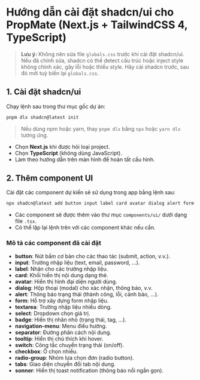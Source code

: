 # Hướng dẫn cài đặt shadcn/ui cho PropMate (Next.js + TailwindCSS 4, TypeScript)

> **Lưu ý:** Không nên sửa file `globals.css` trước khi cài đặt shadcn/ui. Nếu đã chỉnh sửa, shadcn có thể detect cấu trúc hoặc inject style không chính xác, gây lỗi hoặc thiếu style. Hãy cài shadcn trước, sau đó mới tuỳ biến lại `globals.css`.

## 1. Cài đặt shadcn/ui

Chạy lệnh sau trong thư mục gốc dự án:

```bash
pnpm dlx shadcn@latest init
```
> Nếu dùng npm hoặc yarn, thay `pnpm dlx` bằng `npx` hoặc `yarn dlx` tương ứng.

- Chọn **Next.js** khi được hỏi loại project.
- Chọn **TypeScript** (không dùng JavaScript).
- Làm theo hướng dẫn trên màn hình để hoàn tất cấu hình.

## 2. Thêm component UI

Cài đặt các component dự kiến sẽ sử dụng trong app bằng lệnh sau:

```bash
npx shadcn@latest add button input label card avatar dialog alert form textarea select badge navigation-menu separator tooltip switch checkbox radio-group tabs sonner
```
- Các component sẽ được thêm vào thư mục `components/ui/` dưới dạng file `.tsx`.
- Có thể lặp lại lệnh trên với các component khác nếu cần.

### Mô tả các component đã cài đặt

- **button**: Nút bấm cơ bản cho các thao tác (submit, action, v.v.).
- **input**: Trường nhập liệu (text, email, password, ...).
- **label**: Nhãn cho các trường nhập liệu.
- **card**: Khối hiển thị nội dung dạng thẻ.
- **avatar**: Hiển thị hình đại diện người dùng.
- **dialog**: Hộp thoại (modal) cho xác nhận, thông báo, v.v.
- **alert**: Thông báo trạng thái (thành công, lỗi, cảnh báo, ...).
- **form**: Hỗ trợ xây dựng form nhập liệu.
- **textarea**: Trường nhập liệu nhiều dòng.
- **select**: Dropdown chọn giá trị.
- **badge**: Hiển thị nhãn nhỏ (trạng thái, tag, ...).
- **navigation-menu**: Menu điều hướng.
- **separator**: Đường phân cách nội dung.
- **tooltip**: Hiển thị chú thích khi hover.
- **switch**: Công tắc chuyển trạng thái (on/off).
- **checkbox**: Ô chọn nhiều.
- **radio-group**: Nhóm lựa chọn đơn (radio button).
- **tabs**: Giao diện chuyển đổi tab nội dung.
- **sonner**: Hiển thị toast notification (thông báo nổi ngắn gọn).

